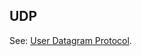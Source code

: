## UDP

<p class="c8"><span>See: </span><span class="c2"><a class="c3" href="#h.di36optpv6sl">User Datagram Protocol</a></span><span class="c0">.</span></p>

